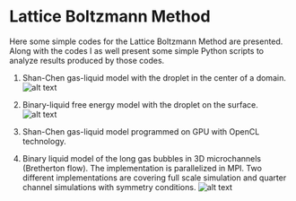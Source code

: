 # Lattice Boltzmann Method
Here some simple codes for the Lattice Boltzmann Method are presented. Along with the codes I as well present some simple Python scripts to analyze results produced by those codes.

1. Shan-Chen gas-liquid model with the droplet in the center of a domain.
![alt text](https://github.com/shurikkuzmin/LatticeBoltzmannMethod/blob/master/ShanChen/droplet.png "Droplet simulated by the Shan-Chen method")

2. Binary-liquid free energy model with the droplet on the surface.
![alt text](https://github.com/shurikkuzmin/LatticeBoltzmannMethod/blob/master/FreeEnergy/droplet_on_surface.png "Droplet simulated by the free energy method")

3. Shan-Chen gas-liquid model programmed on GPU with OpenCL technology.

4. Binary liquid model of the long gas bubbles in 3D microchannels (Bretherton flow). The implementation is parallelized in MPI. Two different implementations are covering full scale simulation and quarter channel simulations with symmetry conditions.
![alt text](https://github.com/shurikkuzmin/LatticeBoltzmannMethod/blob/master/Microchannel3D/benchmark.jpg "Long gas bubbles in the 3D microchannels")

